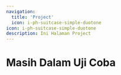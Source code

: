```yaml
---
navigation:
  title: 'Project'
  icon: i-ph-suitcase-simple-duotone
icon: i-ph-suitcase-simple-duotone
description: Ini Halaman Project
---
```


# Masih Dalam Uji Coba